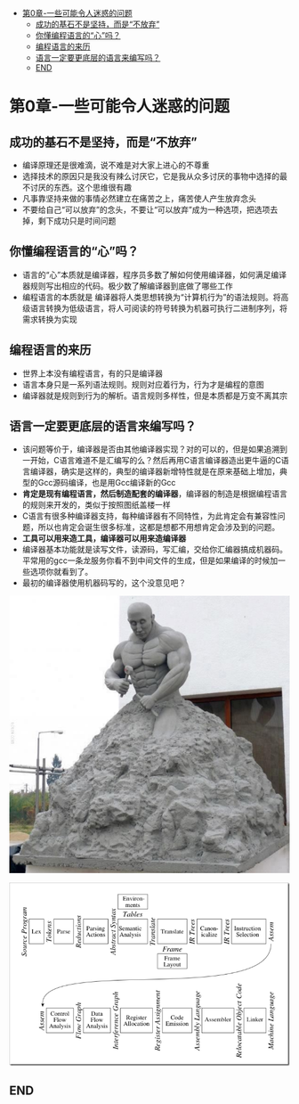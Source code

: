 <!-- TOC depthFrom:1 depthTo:6 withLinks:1 updateOnSave:1 orderedList:0 -->

- [第0章-一些可能令人迷惑的问题](#第0章-一些可能令人迷惑的问题)
	- [成功的基石不是坚持，而是“不放弃”](#成功的基石不是坚持而是不放弃)
	- [你懂编程语言的“心”吗？](#你懂编程语言的心吗)
	- [编程语言的来历](#编程语言的来历)
	- [语言一定要更底层的语言来编写吗？](#语言一定要更底层的语言来编写吗)
	- [END](#end)

<!-- /TOC -->
# 第0章-一些可能令人迷惑的问题

## 成功的基石不是坚持，而是“不放弃”

* 编译原理还是很难滴，说不难是对大家上进心的不尊重
* 选择技术的原因只是我没有辣么讨厌它，它是我从众多讨厌的事物中选择的最不讨厌的东西。这个思维很有趣
* 凡事靠坚持来做的事情必然建立在痛苦之上，痛苦使人产生放弃念头
* 不要给自己“可以放弃”的念头，不要让“可以放弃”成为一种选项，把选项去掉，剩下成功只是时间问题

## 你懂编程语言的“心”吗？

* 语言的“心”本质就是编译器，程序员多数了解如何使用编译器，如何满足编译器规则写出相应的代码。极少数了解编译器到底做了哪些工作
* 编程语言的本质就是 编译器将人类思想转换为“计算机行为”的语法规则。将高级语言转换为低级语言，将人可阅读的符号转换为机器可执行二进制序列，将需求转换为实现


## 编程语言的来历

* 世界上本没有编程语言，有的只是编译器
* 语言本身只是一系列语法规则。规则对应着行为，行为才是编程的意图
* 编译器就是规则到行为的解析。语言规则多样性，但是本质都是万变不离其宗

## 语言一定要更底层的语言来编写吗？

* 该问题等价于，编译器是否由其他编译器实现？对的可以的，但是如果追溯到一开始，C语言难道不是汇编写的么？然后再用C语言编译器造出更牛逼的C语言编译器，确实是这样的，典型的编译器新增特性就是在原来基础上增加，典型的Gcc源码编译，也是用Gcc编译新的Gcc
* **肯定是现有编程语言，然后制造配套的编译器**，编译器的制造是根据编程语言的规则来开发的，类似于按照图纸盖楼一样
* C语言有很多种编译器支持，每种编译器有不同特性，为此肯定会有兼容性问题，所以也肯定会诞生很多标准，这都是想都不用想肯定会涉及到的问题。
* **工具可以用来造工具，编译器可以用来造编译器**
* 编译器基本功能就是读写文件，读源码，写汇编，交给你汇编器搞成机器码。平常用的gcc一条龙服务你看不到中间文件的生成，但是如果编译的时候加一些选项你就看到了。
* 最初的编译器使用机器码写的，这个没意见吧？

![1534922397616.png](image/1534922397616.png)




![1534921980309.png](image/1534921980309.png)

## END
